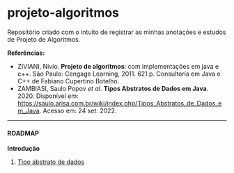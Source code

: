 # projeto-algoritmos
Repositório criado com o intuito de registrar as minhas anotações e estudos de Projeto de Algoritmos.

**Referências:**

- ZIVIANI, Nivio. **Projeto de algoritmos**: com  implementações em java e c++.  São Paulo: Cengage Learning, 2011. 621 p. Consultoria em Java e C++ de Fabiano Cupertino Botelho.
- ZAMBIASI, Saulo Popov *et al*. **Tipos Abstratos de Dados em Java**.  2020.  Disponível em: https://saulo.arisa.com.br/wiki/index.php/Tipos_Abstratos_de_Dados_em_Java. Acesso em: 24 set. 2022.

---

#### ROADMAP

**Introdução**

1. [Tipo abstrato de dados]()
